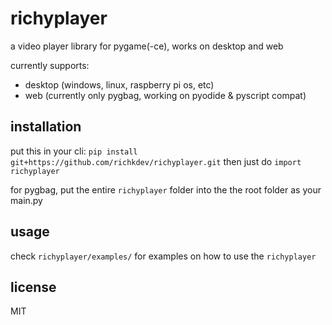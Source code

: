 # richyplayer

a video player library for pygame(-ce), works on desktop and web

currently supports:

* desktop (windows, linux, raspberry pi os, etc)
* web (currently only pygbag, working on pyodide & pyscript compat)

## installation

put this in your cli: `pip install git+https://github.com/richkdev/richyplayer.git` then just do `import richyplayer`

for pygbag, put the entire `richyplayer` folder into the the root folder as your main.py

## usage

check `richyplayer/examples/` for examples on how to use the `richyplayer`

## license

MIT
